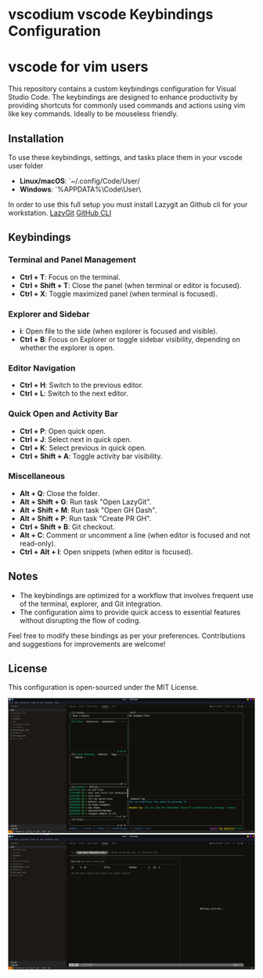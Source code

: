 # vscodium vscode Keybindings Configuration

# vscode for vim users

This repository contains a custom keybindings configuration for Visual Studio Code. The keybindings are designed to enhance productivity by providing shortcuts for commonly used commands and actions using vim like key commands.  Ideally to be mouseless friendly.


## Installation

To use these keybindings, settings, and tasks place them in your vscode user folder

- **Linux/macOS**: `~/.config/Code/User/
- **Windows**: `%APPDATA%\Code\User\

In order to use this full setup you must install Lazygit an Github cli for your workstation.
[LazyGit](https://github.com/jesseduffield/lazygit)
[GitHub CLI](https://cli.github.com/)




## Keybindings

### Terminal and Panel Management
- **Ctrl + T**: Focus on the terminal.
- **Ctrl + Shift + T**: Close the panel (when terminal or editor is focused).
- **Ctrl + X**: Toggle maximized panel (when terminal is focused).

### Explorer and Sidebar
- **i**: Open file to the side (when explorer is focused and visible).
- **Ctrl + B**: Focus on Explorer or toggle sidebar visibility, depending on whether the explorer is open.

### Editor Navigation
- **Ctrl + H**: Switch to the previous editor.
- **Ctrl + L**: Switch to the next editor.

### Quick Open and Activity Bar
- **Ctrl + P**: Open quick open.
- **Ctrl + J**: Select next in quick open.
- **Ctrl + K**: Select previous in quick open.
- **Ctrl + Shift + A**: Toggle activity bar visibility.

### Miscellaneous
- **Alt + Q**: Close the folder.
- **Alt + Shift + G**: Run task "Open LazyGit".
- **Alt + Shift + M**: Run task "Open GH Dash".
- **Alt + Shift + P**: Run task "Create PR GH".
- **Ctrl + Shift + B**: Git checkout.
- **Alt + C**: Comment or uncomment a line (when editor is focused and not read-only).
- **Ctrl + Alt + I**: Open snippets (when editor is focused).


## Notes

- The keybindings are optimized for a workflow that involves frequent use of the terminal, explorer, and Git integration.
- The configuration aims to provide quick access to essential features without disrupting the flow of coding.

Feel free to modify these bindings as per your preferences. Contributions and suggestions for improvements are welcome!

## License

This configuration is open-sourced under the MIT License.



![alt text](https://github.com/dfosterj/vscodium/blob/master/preview/vscode-preview1.png)
![alt text](https://github.com/dfosterj/vscodium/blob/master/preview/vscode-preview2.png)
